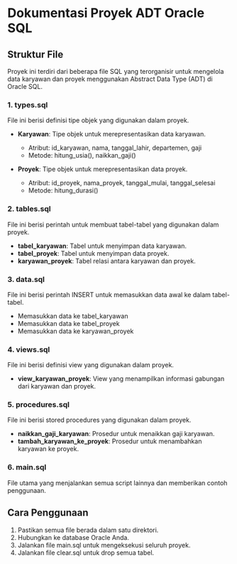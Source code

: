 # Dokumentasi Proyek ADT Oracle SQL

## Struktur File

Proyek ini terdiri dari beberapa file SQL yang terorganisir untuk mengelola data karyawan dan proyek menggunakan Abstract Data Type (ADT) di Oracle SQL.

### 1. types.sql

File ini berisi definisi tipe objek yang digunakan dalam proyek.

- **Karyawan**: Tipe objek untuk merepresentasikan data karyawan.
  - Atribut: id_karyawan, nama, tanggal_lahir, departemen, gaji
  - Metode: hitung_usia(), naikkan_gaji()

- **Proyek**: Tipe objek untuk merepresentasikan data proyek.
  - Atribut: id_proyek, nama_proyek, tanggal_mulai, tanggal_selesai
  - Metode: hitung_durasi()

### 2. tables.sql

File ini berisi perintah untuk membuat tabel-tabel yang digunakan dalam proyek.

- **tabel_karyawan**: Tabel untuk menyimpan data karyawan.
- **tabel_proyek**: Tabel untuk menyimpan data proyek.
- **karyawan_proyek**: Tabel relasi antara karyawan dan proyek.

### 3. data.sql

File ini berisi perintah INSERT untuk memasukkan data awal ke dalam tabel-tabel.

- Memasukkan data ke tabel_karyawan
- Memasukkan data ke tabel_proyek
- Memasukkan data ke karyawan_proyek

### 4. views.sql

File ini berisi definisi view yang digunakan dalam proyek.

- **view_karyawan_proyek**: View yang menampilkan informasi gabungan dari karyawan dan proyek.

### 5. procedures.sql

File ini berisi stored procedures yang digunakan dalam proyek.

- **naikkan_gaji_karyawan**: Prosedur untuk menaikkan gaji karyawan.
- **tambah_karyawan_ke_proyek**: Prosedur untuk menambahkan karyawan ke proyek.

### 6. main.sql

File utama yang menjalankan semua script lainnya dan memberikan contoh penggunaan.

## Cara Penggunaan

1. Pastikan semua file berada dalam satu direktori.
2. Hubungkan ke database Oracle Anda.
3. Jalankan file main.sql untuk mengeksekusi seluruh proyek.
4. Jalankan file clear.sql untuk drop semua tabel.
